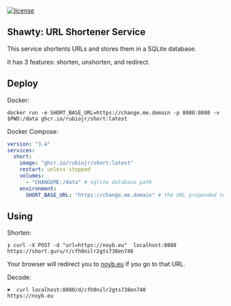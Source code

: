[![license](http://img.shields.io/badge/license-MIT-red.svg?style=flat)](https://raw.githubusercontent.com/rubiojr/short/master/LICENSE)

## Shawty: URL Shortener Service

This service shortents URLs and stores them in a SQLite database.

It has 3 features: shorten, unshorten, and redirect.

## Deploy

Docker:

```
docker run -e SHORT_BASE_URL=https://change.me.domain -p 8080:8080 -v $PWD:/data ghcr.io/rubiojr/short:latest
```

Docker Compose:

```yaml
version: "3.4"
services:
  short:
    image: "ghcr.io/rubiojr/short:latest"
    restart: unless-stopped
    volumes:
      - "CHANGEME:/data" # sqlite database path
    environment:
      SHORT_BASE_URL: "https://change.me.domain" # the URL prepended to the redirection link
```

## Using

Shorten:

```
❯ curl -X POST -d "url=https://noyb.eu"  localhost:8080
https://short.guru/r/cfh0nilr2gts738en740
```

Your browser will redirect you to [noyb.eu](https://noyb.eu) if you go to that URL.

Decode:

```
✖  curl localhost:8080/d/cfh0nilr2gts738en740
https://noyb.eu
```
